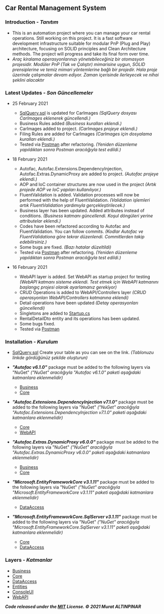 ## __Car Rental Management System__

### Introduction - *Tanıtım*
- This is an automation project where you can manage your car rental operations. Still working on this project. It is a fast software development infrastructure suitable for modular PnP (Plug and Play) architecture, focusing on SOLID principles and Clean Architecture methods. The project will progress and take its final form over time.
- *Araç kiralama operasyonlarınızı yönetebileceğiniz bir otomasyon projesidir. Modüler PnP (Tak ve Çalıştır) mimarisine uygun, SOLID prensiplerine ve temiz mimari yöntemlerine bağlı bir projedir. Hala proje üzerinde çalışmalar devam ediyor. Zaman içerisinde ilerleyecek ve nihai şeklini alacaktır*

### Latest Updates - *Son Güncellemeler*

- 25 February 2021
	- [SqlQuery.sql](https://github.com/murtekbey/ReCapProject/blob/master/SQLQuery.sql) is updated for CarImages *(SqlQuery dosyası CarImages eklenerek güncellendi.)*
	- Business Rules added *(Business kuralları eklendi.)*
	- CarImages added to project. *(CarImages projeye eklendi.)*
	- Filing Rules are added for CarImages *(CarImages için dosyalama kuralları eklendi.)*
	- Tested via [Postman](https://www.postman.com/) after refactoring. *(Yeniden düzenleme yapıldıktan sonra Postman aracılığıyla test edildi.)*

- 18 February 2021
	- Autofac, Autofac.Extensions.DependencyInjection, Autofac.Extras.DynamicProxy are added to project. *(Autofac projeye eklendi.)*
	- AOP and IoC container structures are now used in the project *(Artık projede AOP ve IoC yapıları kullanılıyor.)*
	- FluentValidation is added. Validation processes will now be performed with the help of FluentValidation. *(Validation işlemleri artık FluentValidation yardımıyla gerçekleştirilecek.)*
	- Business layer has been updated. Added attributes instead of conditions. *(Business katmanı güncellendi. Koşul döngüleri yerine attributelar eklendi.)*
	- Codes have been refactored according to Autofac and FluentValidation. You can follow commits. *(Kodlar Autofac ve FluentValidationa göre tekrar düzenlendi. Commitlerden takip edebilirsiniz.)*
	- Some bugs are fixed. *(Bazı hatalar düzeltildi)*
	- Tested via [Postman](https://www.postman.com/) after refactoring. *(Yeniden düzenleme yapıldıktan sonra Postman aracılığıyla test edildi.)*

- 16 February 2021
	- WebAPI layer is added. Set WebAPI as startup project for testing *(WebAPI katmanı sisteme eklendi. Test etmek için WebAPI katmanını başlangıç projesi olarak ayarlamanız gerekiyor)*
	- CRUD Operations is added to WebAPI/Controllers layer *(CRUD operasyonları WebAPI/Controllers katmanına eklendi)*
	- Detail operations have been updated *(Detay operasyonları güncellendi)*
	- Singletons are added to [Startup.cs](https://github.com/murtekbey/ReCapProject/tree/master/WebAPI/Startup.cs)
	- RentalDetailDto entity and its operations has been updated.
	- Some bugs fixed.
	- Tested via [Postman](https://www.postman.com/)

### Installation - *Kurulum*
- [SqlQuery.sql](https://github.com/murtekbey/ReCapProject/blob/master/SQLQuery.sql) Create your table as you can see on the link. *(Tablonuzu linkde gördüğünüz şekilde oluşturun)*

- __*"Autofac v6.1.0"*__ package must be added to the following layers via "NuGet" *("NuGet" aracılığıyla "Autofac v6.1.0" paketi aşağıdaki katmanlara eklenmelidir)*
	- [Business](https://github.com/murtekbey/ReCapProject/tree/master/Business)
	- [Core](https://github.com/murtekbey/ReCapProject/tree/master/Core)

- __*"Autofac.Extensions.DependencyInjection v7.1.0"*__ package must be added to the following layers via "NuGet" *("NuGet" aracılığıyla "Autofac.Extensions.DependencyInjection v7.1.0" paketi aşağıdaki katmanlara eklenmelidir)*
	- [Core](https://github.com/murtekbey/ReCapProject/tree/master/Core)
	- [WebAPI](https://github.com/murtekbey/ReCapProject/tree/master/WebAPI)

- __*"Autofac.Extras.DynamicProxy v6.0.0"*__ package must be added to the following layers via "NuGet" *("NuGet" aracılığıyla "Autofac.Extras.DynamicProxy v6.0.0" paketi aşağıdaki katmanlara eklenmelidir)*
	- [Business](https://github.com/murtekbey/ReCapProject/tree/master/Business)
	- [Core](https://github.com/murtekbey/ReCapProject/tree/master/Core)

- __*"Microsoft.EntityFrameworkCore v3.1.11"*__ package must be added to the following layers via "NuGet" *("NuGet" aracılığıyla "Microsoft.EntityFrameworkCore v3.1.11" paketi aşağıdaki katmanlara eklenmelidir)*
	- [DataAccess](https://github.com/murtekbey/ReCapProject/tree/master/DataAccess)

- __*"Microsoft.EntityFrameworkCore.SqlServer v3.1.11"*__ package must be added to the following layers via "NuGet" *("NuGet" aracılığıyla "Microsoft.EntityFrameworkCore.SqlServer v3.1.11" paketi aşağıdaki katmanlara eklenmelidir)*
	- [Core](https://github.com/murtekbey/ReCapProject/tree/master/Core)
	- [DataAccess](https://github.com/murtekbey/ReCapProject/tree/master/DataAccess)

### Layers - *Katmanlar*
- [Business](https://github.com/murtekbey/ReCapProject/tree/master/Business)
- [Core](https://github.com/murtekbey/ReCapProject/tree/master/Core)
- [DataAccess](https://github.com/murtekbey/ReCapProject/tree/master/DataAccess)
- [Entities](https://github.com/murtekbey/ReCapProject/tree/master/Entities)
- [ConsoleUI](https://github.com/murtekbey/ReCapProject/tree/master/ConsoleUI)
- [WebAPI](https://github.com/murtekbey/ReCapProject/tree/master/WebAPI)

_**Code released under the [MIT](https://github.com/murtekbey/ReCapProject/blob/master/LICENSE) License. © 2021 Murat ALTINPINAR**_